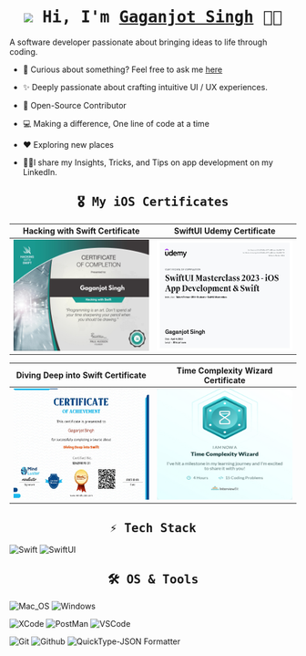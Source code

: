 <!-- Intro  -->
<h1 align="center">
        <samp><img src="https://c.tenor.com/SNL9_xhZl9oAAAAj/waving-hand-joypixels.gif" width="30px"> Hi, I'm
                <b><a target="_blank" href="https://megaganjotsingh.github.io/">Gaganjot Singh</a></b>
                 👨‍💻
        </samp>
</h1>

A software developer passionate about bringing ideas to life through coding.
<br />

* 💬 Curious about something? Feel free to ask me [here](https://github.com/megaganjotsingh/megaganjotsingh/issues)

* ✨ Deeply passionate about crafting intuitive UI / UX experiences.

* 📖 Open-Source Contributor

* 💻 Making a difference, One line of code at a time

* ♥️ Exploring new places

* 💁🏻I share my Insights, Tricks, and Tips on app development on my LinkedIn.

<!-- Certificates  -->

<h2 align="center">
        <samp> 🎖 My iOS Certificates 
        </samp>
</h2>

 Hacking with Swift Certificate | SwiftUI Udemy Certificate
:-------------------------:|:-------------------------:|
<img src="./Certs/gagan-certificate.jpg" width="250" height="195"> | <img src="./Certs/SwiftUI-Certificate.jpg" width="250" height="195"> 

Diving Deep into Swift Certificate | Time Complexity Wizard Certificate
:-------------------------:|:-------------------------:|
<img src="./Certs/DivingDeepIntoSwit_Certificate.jpg" width="250" height="195"> | <img src="./Certs/time_complexity_wizard.jpeg" width="250" height="195">

 <!-- Tech Stack   -->
 
<h2 align="center">
        <samp> ⚡ Tech Stack 
        </samp>
</h2>
        
![Swift](https://img.shields.io/badge/swift-★★★-lightgrey?labelColor=FE7A36&logo=Swift&style=for-the-badge&logoColor=white)
![SwiftUI](https://img.shields.io/badge/swiftui-★★★-lightgrey?labelColor=FE7A36&logo=Swift&style=for-the-badge&logoColor=white)

<!-- OS & Tools  -->

<h2 align="center">
        <samp> 🛠️ OS & Tools 
        </samp>
</h2>

![Mac_OS](https://img.shields.io/badge/-Mac_OS-999999?logo=Apple&style=for-the-badge&logoColor=white)
![Windows](https://img.shields.io/badge/-Windows-FCC624?logo=Windows&style=for-the-badge&logoColor=black)

![XCode](https://img.shields.io/badge/-XCode-40A2E3?logo=XCode&style=for-the-badge&logoColor=white)
![PostMan](https://img.shields.io/badge/-PostMan-019733?logo=PostMan&style=for-the-badge&logoColor=white)
![VSCode](https://img.shields.io/badge/-Visual_Studio-0078d7?logo=visual%20studio&style=for-the-badge&logoColor=white)

![Git](https://img.shields.io/badge/-Git-F05032?logo=Git&style=for-the-badge&logoColor=white)
![Github](https://img.shields.io/badge/-Github-181717?logo=Github&style=for-the-badge&logoColor=white)
![QuickType-JSON Formatter](https://img.shields.io/badge/-QuickType-000000?logo=Vercel&style=for-the-badge&logoColor=white)
